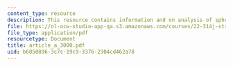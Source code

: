 ```yaml
---
content_type: resource
description: This resource contains information and on analysis of spherical shells.
file: https://ol-ocw-studio-app-qa.s3.amazonaws.com/courses/22-314j-structural-mechanics-in-nuclear-power-technology-fall-2006/b68508963c7c19c933762304cd462a78_article_a_3000.pdf
file_type: application/pdf
resourcetype: Document
title: article_a_3000.pdf
uid: b6850896-3c7c-19c9-3376-2304cd462a78
---
```

